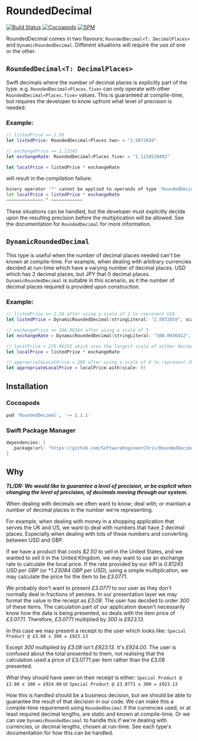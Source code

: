 # RoundedDecimal
[![Build Status](https://app.bitrise.io/app/57e424b934229804/status.svg?token=zDHT8jgVf-wPoK5oVp7LcA&branch=master)](https://app.bitrise.io/app/57e424b934229804) 
[![Cocoapods](https://img.shields.io/cocoapods/v/RoundedDecimal)](https://cocoapods.org/pods/RoundedDecimal)
[![SPM](https://img.shields.io/badge/SPM-Supported-informational)](#)

RoundedDecimal comes in two flavours; `RoundedDecimal<T: DecimalPlaces>` and `DynamicRoundedDecimal`. Different situations will require the use of one or the other.

## `RoundedDecimal<T: DecimalPlaces>`
Swift decimals where the number of decimal places is explicitly part of the type. e.g. `RoundedDecimal<Places.five>` can only operate with other `RoundedDecimal<Places.five>` values. This is guaranteed at compile-time, but requires the developer to know upfront what level of precision is needed.

### Example:

```swift
// listedPrice == 2.59
let listedPrice: RoundedDecimal<Places.two> = "2.5872659"

// exchangePrice == 1.12345
let exchangeRate: RoundedDecimal<Places.five> = "1.1234528492"

let localPrice = listedPrice * exchangeRate
```
will result in the compilation failure:

```bash
binary operator '*' cannot be applied to operands of type 'RoundedDecimal<Places.two>' and 'RoundedDecimal<Places.five>'
let localPrice = listedPrice * exchangeRate
~~~~~~~~~~~~~~ ^ ~~~~~~~~~~~~    
```

These situations can be handled, but the developer must explicitly decide upon the resulting precision before the multiplication will be allowed. See the documentation for `RoundedDecimal` for more information.

## `DynamicRoundedDecimal`
This type is useful when the number of decimal places needed can't be known at compile-time. For example, when dealing with arbitrary currencies decided at run-time which have a varying number of decimal places. USD which has 2 decimal places, but JPY that 0 decimal places. `DynamicRoundedDecimal` is suitable in this scenario, as it the number of decimal places required is provided upon construction. 

### Example:

```swift
// listedPrice == 2.59 after using a scale of 2 to represent USD
let listedPrice = DynamicRoundedDecimal(stringLiteral: "2.5872659", scale: 2)

// exchangePrice == 108.09364 after using a scale of 5
let exchangeRate = DynamicRoundedDecimal(stringLiteral: "108.0936412", scale: 5)

// localPrice = 279.96253 which uses the largest scale of either decimal, 5 in this case
let localPrice = listedPrice * exchangeRate

// appropriateLocalPrice = 280 after using a scale of 0 to represent JPY
let appropriateLocalPrice = localPrice.with(scale: 0)
```

## Installation

### Cocoapods
```ruby
pod 'RoundedDecimal', '~> 2.1.1'
```

### Swift Package Manager
```swift
dependencies: [
  .package(url: "https://github.com/SoftwareEngineerChris/RoundedDecimal.git", from: "2.1.1")
]
```

## Why

**_TL/DR: We would like to guarantee a level of precision, or be explicit when changing the level of precision, of decimals moving through our system._**

When dealing with decimals we often want to know; deal with; or maintain a number of decimal places in the number we're representing. 

For example, when dealing with money in a shopping application that serves the UK and US, we want to deal with numbers that have 2 decimal places. Especially when dealing with lots of these numbers and converting between USD and GBP.

If we have a product that costs _$2.50_ to sell in the United States, and we wanted to sell it in the United Kingdom, we may want to use an exchange rate to calculate the local price. If the rate provided by our API is _0.81245 USD per GBP_ (or *_1.23084 GBP per USD_), using a simple multiplication, we may calculate the price for the item to be _£3.0771_.

We probably don't want to present _£3.0771_ to our user as they don't normally deal in fractions of pennies. In our presentation layer we may format the value in the receipt as _£3.08_. The user has decided to order _300_ of these items. The calculation part of our application doesn't necessarily know how the data is being presented, so deals with the item price of _£3.0771_. Therefore, _£3.0771_ multiplied by _300_ is _£923.13_.

In this case we may present a receipt to the user which looks like: `Special Product @ £3.08 x 300 = £923.13`

Except _300_ multiplied by _£3.08_ isn't _£923.13_. It's _£924.00_. The user is confused about the total presented to them, not realising that the calculation used a price of £3.0771 per item rather than the £3.08 presented.

What they should have seen on their receipt is either:
`Special Product @ £3.08 x 300 = £924.00` or  `Special Product @ £3.0771 x 300 = £923.13`

How this is handled should be a business decision, but we should be able to guarantee the result of that decision in our code. We can make this a compile-time requirement using `RoundedDecimal` if the currencies used, or at least required decimal lengths, are static and known at compile-time. Or we can use `DynamicRoundedDecimal` to handle this if we're dealing with currencies, or decimal lengths, chosen at run-time. See each type's documentation for how this can be handled.

